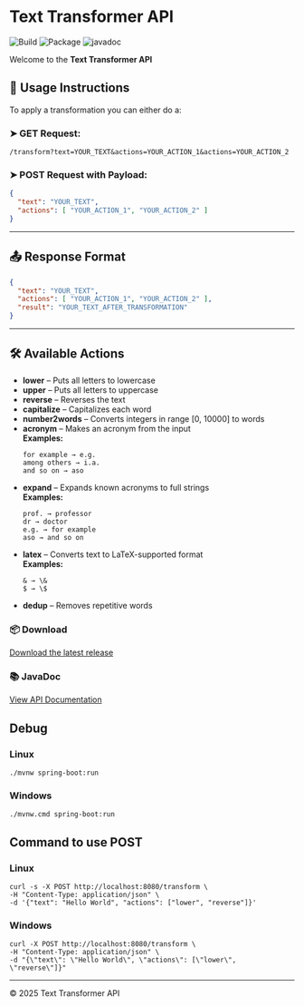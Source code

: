 # Text Transformer API

![Build](https://github.com/gc79mh/text-transformer/actions/workflows/ci.yml/badge.svg?branch=main) ![Package](https://github.com/gc79mh/text-transformer/actions/workflows/release.yml/badge.svg?branch=main) ![javadoc](https://github.com/gc79mh/text-transformer/actions/workflows/javadoc.yml/badge.svg?branch=main)

Welcome to the **Text Transformer API**

## 📘 Usage Instructions

To apply a transformation you can either do a:

### ➤ GET Request:
    /transform?text=YOUR_TEXT&actions=YOUR_ACTION_1&actions=YOUR_ACTION_2


### ➤ POST Request with Payload:

```json
{
  "text": "YOUR_TEXT",
  "actions": [ "YOUR_ACTION_1", "YOUR_ACTION_2" ]
}
```

---

## 📤 Response Format

```json
{
  "text": "YOUR_TEXT",
  "actions": [ "YOUR_ACTION_1", "YOUR_ACTION_2" ],
  "result": "YOUR_TEXT_AFTER_TRANSFORMATION"
}
```

---

## 🛠 Available Actions

- **lower** – Puts all letters to lowercase  
- **upper** – Puts all letters to uppercase  
- **reverse** – Reverses the text  
- **capitalize** – Capitalizes each word  
- **number2words** – Converts integers in range [0, 10000] to words  
- **acronym** – Makes an acronym from the input  
  **Examples:**
  ```
  for example → e.g.
  among others → i.a.
  and so on → aso
  ```
- **expand** – Expands known acronyms to full strings  
  **Examples:**
  ```
  prof. → professor
  dr → doctor
  e.g. → for example
  aso → and so on
  ```
- **latex** – Converts text to LaTeX-supported format  
  **Examples:**
  ```
  & → \&
  $ → \$
  ```
- **dedup** – Removes repetitive words  

### 📦 Download
[Download the latest release](https://github.com/gc79mh/text-transformer/releases/tag/latest)

### 📚 JavaDoc
[View API Documentation](https://gc79mh.github.io/text-transformer/)

## Debug
### Linux
    ./mvnw spring-boot:run 
### Windows
    ./mvnw.cmd spring-boot:run 

## Command to use POST
### Linux
    curl -s -X POST http://localhost:8080/transform \
    -H "Content-Type: application/json" \
    -d '{"text": "Hello World", "actions": ["lower", "reverse"]}'
### Windows
    curl -X POST http://localhost:8080/transform \
    -H "Content-Type: application/json" \
    -d "{\"text\": \"Hello World\", \"actions\": [\"lower\", \"reverse\"]}"

---

© 2025 Text Transformer API
